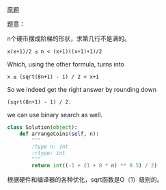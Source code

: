 [原题](https://leetcode.com/problems/arranging-coins/)

题意：

n个硬币摆成阶梯的形状，求第几行不是满的。

```x(x+1)/2 ≤ n < (x+1)((x+1)+1)/2```

Which, using the other formula, turns into 

```x ≤ (sqrt(8n+1) - 1) / 2 < x+1```

So we indeed get the right answer by rounding down 

```(sqrt(8n+1) - 1) / 2.```



we can use binary search as well.

```Python
class Solution(object):
    def arrangeCoins(self, n):
        """
        :type n: int
        :rtype: int
        """
        return int((-1 + (1 + 8 * n) ** 0.5) / 2)
```
根据硬件和编译器的各种优化，sqrt函数是O（1）级别的。
